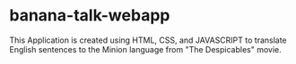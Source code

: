 # banana-talk-webapp
 This Application is created using HTML, CSS, and JAVASCRIPT to translate English sentences to the Minion language from "The Despicables" movie.
